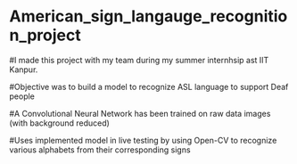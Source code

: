 # American_sign_langauge_recognition_project                                                                                  

#I made this project with my team during my summer internhsip ast IIT Kanpur.

#Objective was to build a model to recognize ASL language to support Deaf people

#A Convolutional Neural Network has been trained on raw data images (with background reduced)

#Uses implemented model in live testing by using Open-CV to recognize various alphabets from their corresponding signs
